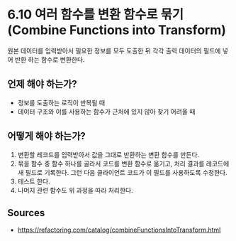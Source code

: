 # 6.10 여러 함수를 변환 함수로 묶기 (Combine Functions into Transform)

원본 데이터를 입력받아서 필요한 정보를 모두 도출한 뒤 각각 출력 데이터의 필드에 넣어 반환 하는 함수로 변환한다.

## 언제 해야 하는가?

* 정보를 도출하는 로직이 반복될 때
* 데이터 구조와 이를 사용하는 함수가 근처에 있지 않아 찾기 어려울 때

## 어떻게 해야 하는가?

1. 변환할 레코드를 입력받아서 값을 그대로 반환하는 변환 함수를 만든다.
2. 묶을 함수 중 함수 하나를 골라서 코드를 변환 함수로 옮기고, 처리 결과를 레코드에 새 필드로 기록한다. 그런 다음 클라이언트 코드가 이 필드를 사용하도록 수정한다.
3. 테스트 한다.
4. 나머지 관련 함수도 위 과정을 따라 처리한다.

## Sources

* https://refactoring.com/catalog/combineFunctionsIntoTransform.html
